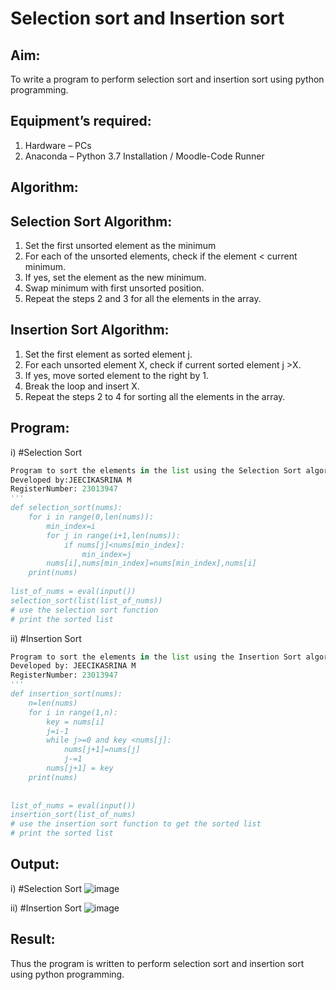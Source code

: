# Selection sort and Insertion sort
## Aim:
To write a program to perform selection sort and insertion sort using python programming.
## Equipment’s required:
1.	Hardware – PCs
2.	Anaconda – Python 3.7 Installation / Moodle-Code Runner
## Algorithm:
## Selection Sort Algorithm:
1.	Set the first unsorted element as the minimum
2.	For each of the unsorted elements, check if the element < current minimum.
3.	If yes, set the element as the new minimum.
4.	Swap minimum with first unsorted position.
5.	Repeat the steps 2 and 3 for all the elements in the array.
## Insertion Sort Algorithm:
1.	Set the first element as sorted element j.
2.	For each unsorted element X, check if current sorted element j >X.
3.	If yes, move sorted element to the right by 1.
4.	Break the loop and insert X.
5.	Repeat the steps 2 to 4 for sorting all the elements in the array.
## Program:
i)	#Selection Sort
```python
Program to sort the elements in the list using the Selection Sort algorithm.
Developed by:JEECIKASRINA M
RegisterNumber: 23013947
'''
def selection_sort(nums):
    for i in range(0,len(nums)):
        min_index=i
        for j in range(i+1,len(nums)):
            if nums[j]<nums[min_index]:
                min_index=j
        nums[i],nums[min_index]=nums[min_index],nums[i]
    print(nums)    
    
list_of_nums = eval(input())
selection_sort(list(list_of_nums))
# use the selection sort function
# print the sorted list
```
ii)	#Insertion Sort
```python
Program to sort the elements in the list using the Insertion Sort algorithm.
Developed by: JEECIKASRINA M
RegisterNumber: 23013947
'''
def insertion_sort(nums):
    n=len(nums)
    for i in range(1,n):
        key = nums[i]
        j=i-1
        while j>=0 and key <nums[j]:
            nums[j+1]=nums[j]
            j-=1
        nums[j+1] = key
    print(nums)    
    
    
list_of_nums = eval(input())
insertion_sort(list_of_nums)
# use the insertion sort function to get the sorted list
# print the sorted list
```
## Output:
i)	#Selection Sort
![image](https://github.com/Jeecikasrina23013947/Sorting-Algorithm/assets/148515300/a2bd1f55-07cd-4908-8935-0882c478cbd3)

ii)	#Insertion Sort
![image](https://github.com/Jeecikasrina23013947/Sorting-Algorithm/assets/148515300/45fb04fd-f31e-4b3d-9ef1-d36e116eabe4)


## Result:
Thus the program is written to perform selection sort and insertion sort using python programming.
